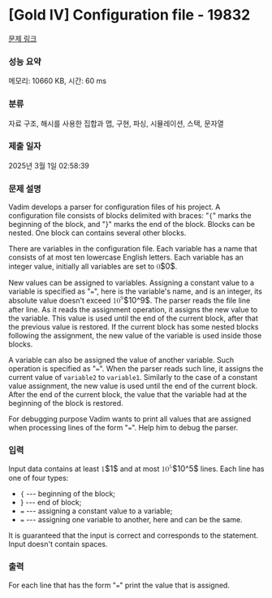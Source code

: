 # [Gold IV] Configuration file - 19832 

[문제 링크](https://www.acmicpc.net/problem/19832) 

### 성능 요약

메모리: 10660 KB, 시간: 60 ms

### 분류

자료 구조, 해시를 사용한 집합과 맵, 구현, 파싱, 시뮬레이션, 스택, 문자열

### 제출 일자

2025년 3월 1일 02:58:39

### 문제 설명

<p>Vadim develops a parser for configuration files of his project. A configuration file consists of blocks delimited with braces: "<code>{</code>" marks the beginning of the block, and "}" marks the end of the block. Blocks can be nested. One block can contains several other blocks.</p>

<p>There are variables in the configuration file. Each variable has a name that consists of at most ten lowercase English letters. Each variable has an integer value, initially all variables are set to <mjx-container class="MathJax" jax="CHTML" style="font-size: 109%; position: relative;"><mjx-math class="MJX-TEX" aria-hidden="true"><mjx-mn class="mjx-n"><mjx-c class="mjx-c30"></mjx-c></mjx-mn></mjx-math><mjx-assistive-mml unselectable="on" display="inline"><math xmlns="http://www.w3.org/1998/Math/MathML"><mn>0</mn></math></mjx-assistive-mml><span aria-hidden="true" class="no-mathjax mjx-copytext">$0$</span></mjx-container>. </p>

<p>New values can be assigned to variables. Assigning a constant value to a variable is specified as "<code><variable>=<number></code>", here <code><variable></code> is the variable's name, and <code><number></code> is an integer, its absolute value doesn't exceed <mjx-container class="MathJax" jax="CHTML" style="font-size: 109%; position: relative;"><mjx-math class="MJX-TEX" aria-hidden="true"><mjx-msup><mjx-mn class="mjx-n"><mjx-c class="mjx-c31"></mjx-c><mjx-c class="mjx-c30"></mjx-c></mjx-mn><mjx-script style="vertical-align: 0.393em;"><mjx-mn class="mjx-n" size="s"><mjx-c class="mjx-c39"></mjx-c></mjx-mn></mjx-script></mjx-msup></mjx-math><mjx-assistive-mml unselectable="on" display="inline"><math xmlns="http://www.w3.org/1998/Math/MathML"><msup><mn>10</mn><mn>9</mn></msup></math></mjx-assistive-mml><span aria-hidden="true" class="no-mathjax mjx-copytext">$10^9$</span></mjx-container>. The parser reads the file line after line. As it reads the assignment operation, it assigns the new value to the variable. This value is used until the end of the current block, after that the previous value is restored. If the current block has some nested blocks following the assignment, the new value of the variable is used inside those blocks.</p>

<p>A variable can also be assigned the value of another variable. Such operation is specified as "<code><variable1>=<variable2></code>". When the parser reads such line, it assigns the current value of <code>variable2</code> to <code>variable1</code>. Similarly to the case of a constant value assignment, the new value is used until the end of the current block. After the end of the current block, the value that the variable had at the beginning of the block is restored.</p>

<p>For debugging purpose Vadim wants to print all values that are assigned when processing lines of the form "<code><variable1>=<variable2></code>". Help him to debug the parser.</p>

### 입력 

 <p>Input data contains at least <mjx-container class="MathJax" jax="CHTML" style="font-size: 109%; position: relative;"><mjx-math class="MJX-TEX" aria-hidden="true"><mjx-mn class="mjx-n"><mjx-c class="mjx-c31"></mjx-c></mjx-mn></mjx-math><mjx-assistive-mml unselectable="on" display="inline"><math xmlns="http://www.w3.org/1998/Math/MathML"><mn>1</mn></math></mjx-assistive-mml><span aria-hidden="true" class="no-mathjax mjx-copytext">$1$</span></mjx-container> and at most <mjx-container class="MathJax" jax="CHTML" style="font-size: 109%; position: relative;"><mjx-math class="MJX-TEX" aria-hidden="true"><mjx-msup><mjx-mn class="mjx-n"><mjx-c class="mjx-c31"></mjx-c><mjx-c class="mjx-c30"></mjx-c></mjx-mn><mjx-script style="vertical-align: 0.393em;"><mjx-mn class="mjx-n" size="s"><mjx-c class="mjx-c35"></mjx-c></mjx-mn></mjx-script></mjx-msup></mjx-math><mjx-assistive-mml unselectable="on" display="inline"><math xmlns="http://www.w3.org/1998/Math/MathML"><msup><mn>10</mn><mn>5</mn></msup></math></mjx-assistive-mml><span aria-hidden="true" class="no-mathjax mjx-copytext">$10^5$</span></mjx-container> lines. Each line has one of four types:</p>

<ul>
	<li><code>{</code> --- beginning of the block;</li>
	<li>} --- end of block;</li>
	<li><code><variable>=<number></code> --- assigning a constant value to a variable;</li>
	<li><code><variable1>=<variable2></code> --- assigning one variable to another, here <code><variable1></code> and <code><variable2></code> can be the same.</li>
</ul>

<p>It is guaranteed that the input is correct and corresponds to the statement. Input doesn't contain spaces.</p>

### 출력 

 <p>For each line that has the form "<code><variable1>=<variable2></code>" print the value that is assigned.</p>

